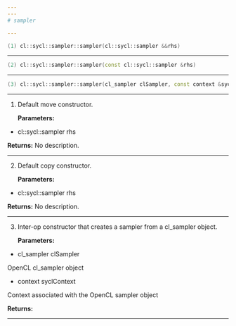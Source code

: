 ```yaml
---
---
# sampler

---
```


```cpp
(1) cl::sycl::sampler::sampler(cl::sycl::sampler &&rhs)
```

---

```cpp
(2) cl::sycl::sampler::sampler(const cl::sycl::sampler &rhs)
```

---

```cpp
(3) cl::sycl::sampler::sampler(cl_sampler clSampler, const context &syclContext)
```

---

1. Default move constructor. 

   **Parameters:**

  * cl::sycl::sampler rhs

   

   **Returns:** No description.

---

2. Default copy constructor. 

   **Parameters:**

  * cl::sycl::sampler rhs

   

   **Returns:** No description.

---

3. Inter-op constructor that creates a sampler from a cl_sampler object. 

   **Parameters:**

  * cl_sampler clSampler

   OpenCL cl_sampler object 

  * context syclContext

   Context associated with the OpenCL sampler object 

   **Returns:** 

---

